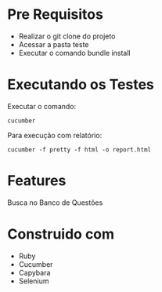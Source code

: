 # Pre Requisitos
- Realizar o git clone do projeto
- Acessar a pasta teste
- Executar o comando bundle install

# Executando os Testes
Executar o comando:
```
cucumber
```
Para execução com relatório:
```
cucumber -f pretty -f html -o report.html
```

# Features
 Busca no Banco de Questões

# Construido com
- Ruby
- Cucumber
- Capybara
- Selenium